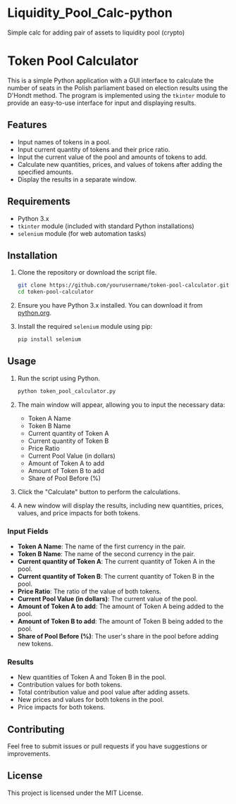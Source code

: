 # Liquidity_Pool_Calc-python
Simple calc for adding pair of assets to liquidity pool (crypto)

# Token Pool Calculator

This is a simple Python application with a GUI interface to calculate the number of seats in the Polish parliament based on election results using the D'Hondt method. The program is implemented using the `tkinter` module to provide an easy-to-use interface for input and displaying results.

## Features

- Input names of tokens in a pool.
- Input current quantity of tokens and their price ratio.
- Input the current value of the pool and amounts of tokens to add.
- Calculate new quantities, prices, and values of tokens after adding the specified amounts.
- Display the results in a separate window.

## Requirements

- Python 3.x
- `tkinter` module (included with standard Python installations)
- `selenium` module (for web automation tasks)

## Installation

1. Clone the repository or download the script file.

    ```sh
    git clone https://github.com/yourusername/token-pool-calculator.git
    cd token-pool-calculator
    ```

2. Ensure you have Python 3.x installed. You can download it from [python.org](https://www.python.org/).

3. Install the required `selenium` module using pip:

    ```sh
    pip install selenium
    ```

## Usage

1. Run the script using Python.

    ```sh
    python token_pool_calculator.py
    ```

2. The main window will appear, allowing you to input the necessary data:

    - Token A Name
    - Token B Name
    - Current quantity of Token A
    - Current quantity of Token B
    - Price Ratio
    - Current Pool Value (in dollars)
    - Amount of Token A to add
    - Amount of Token B to add
    - Share of Pool Before (%)

3. Click the "Calculate" button to perform the calculations.

4. A new window will display the results, including new quantities, prices, values, and price impacts for both tokens.

### Input Fields

- **Token A Name**: The name of the first currency in the pair.
- **Token B Name**: The name of the second currency in the pair.
- **Current quantity of Token A**: The current quantity of Token A in the pool.
- **Current quantity of Token B**: The current quantity of Token B in the pool.
- **Price Ratio**: The ratio of the value of both tokens.
- **Current Pool Value (in dollars)**: The current value of the pool.
- **Amount of Token A to add**: The amount of Token A being added to the pool.
- **Amount of Token B to add**: The amount of Token B being added to the pool.
- **Share of Pool Before (%)**: The user's share in the pool before adding new tokens.

### Results

- New quantities of Token A and Token B in the pool.
- Contribution values for both tokens.
- Total contribution value and pool value after adding assets.
- New prices and values for both tokens in the pool.
- Price impacts for both tokens.

## Contributing

Feel free to submit issues or pull requests if you have suggestions or improvements.

## License

This project is licensed under the MIT License.
